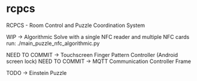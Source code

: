 # rcpcs
RCPCS - Room Control and Puzzle Coordination System


WIP -> Algorithmic Solve with a single NFC reader and multiple NFC cards
run: ./main_puzzle_nfc_algorithmic.py

NEED TO COMMIT -> Touchscreen Finger Pattern Controller (Android screen
lock)
NEED TO COMMIT -> MQTT Communication Controller Frame

TODO -> Einstein Puzzle

